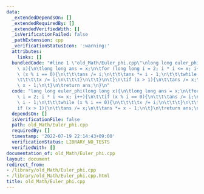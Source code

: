 ```yaml
---
data:
  _extendedDependsOn: []
  _extendedRequiredBy: []
  _extendedVerifiedWith: []
  _isVerificationFailed: false
  _pathExtension: cpp
  _verificationStatusIcon: ':warning:'
  attributes:
    links: []
  bundledCode: "#line 1 \"old_Math/Euler_phi.cpp\"\nlong long euler_phi(long long\
    \ x){\n\tlong long ans = x;\n\tfor (long long i = 2; i * i <= x; i++){\n\t\tif\
    \ (x % i == 0){\n\t\t\tans /= i;\n\t\t\tans *= i - 1;\n\t\t\twhile (x % i == 0){\n\
    \t\t\t\tx /= i;\n\t\t\t}\n\t\t}\n\t}\n\tif (x > 1){\n\t\tans /= x;\n\t\tans *=\
    \ x - 1;\n\t}\n\treturn ans;\n}\n"
  code: "long long euler_phi(long long x){\n\tlong long ans = x;\n\tfor (long long\
    \ i = 2; i * i <= x; i++){\n\t\tif (x % i == 0){\n\t\t\tans /= i;\n\t\t\tans *=\
    \ i - 1;\n\t\t\twhile (x % i == 0){\n\t\t\t\tx /= i;\n\t\t\t}\n\t\t}\n\t}\n\t\
    if (x > 1){\n\t\tans /= x;\n\t\tans *= x - 1;\n\t}\n\treturn ans;\n}\n"
  dependsOn: []
  isVerificationFile: false
  path: old_Math/Euler_phi.cpp
  requiredBy: []
  timestamp: '2022-07-19 22:14:43+09:00'
  verificationStatus: LIBRARY_NO_TESTS
  verifiedWith: []
documentation_of: old_Math/Euler_phi.cpp
layout: document
redirect_from:
- /library/old_Math/Euler_phi.cpp
- /library/old_Math/Euler_phi.cpp.html
title: old_Math/Euler_phi.cpp
---
```

